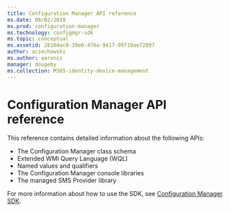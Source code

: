 ```yaml
---
title: Configuration Manager API reference
ms.date: 08/02/2019
ms.prod: configuration-manager
ms.technology: configmgr-sdk
ms.topic: conceptual
ms.assetid: 28104ac0-39e0-476a-9417-99719ae72897
author: aczechowski
ms.author: aaroncz
manager: dougeby
ms.collection: M365-identity-device-management
---
```


# Configuration Manager API reference

This reference contains detailed information about the following APIs:

- The Configuration Manager class schema
- Extended WMI Query Language (WQL)
- Named values and qualifiers
- The Configuration Manager console libraries
- The managed SMS Provider library

For more information about how to use the SDK, see [Configuration Manager SDK](/sccm/develop/core/misc/system-center-configuration-manager-sdk).
